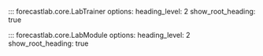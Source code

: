 ::: forecastlab.core.LabTrainer
    options:
      heading_level: 2
      show_root_heading: true


::: forecastlab.core.LabModule
    options:
      heading_level: 2
      show_root_heading: true